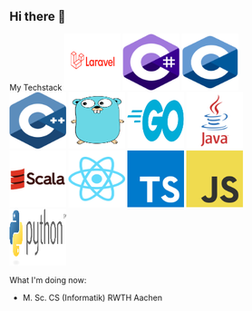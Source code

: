 ## Hi there 👋


My Techstack
<img src="/assets/Laravel.svg" width="100" height="100">
<img src="/assets/c--4.svg" width="100" height="100">
<img src="/assets/c-1.svg" width="100" height="100">
<img src="/assets/c.svg" width="100" height="100">
<img src="/assets/go-8.svg" width="100" height="100">
<img src="/assets/golang-1.svg" width="100" height="100">
<img src="/assets/java.svg" width="100" height="100">
<img src="/assets/scala-original-wordmark.svg" width="100" height="100">
<img src="/assets/react-2.svg" width="100" height="100">
<img src="/assets/typescript.svg" width="100" height="100">
<img src="/assets/logo-javascript.svg" width="100" height="100">
<img src="/assets/python-3.svg" width="100" height="100">

What I'm doing now:
- M. Sc. CS (Informatik) RWTH Aachen
